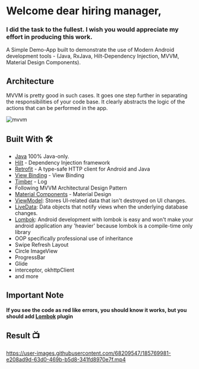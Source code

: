 # Welcome dear hiring manager,

### I did the task to the fullest. I wish you would appreciate my effort in producing this work.

A Simple Demo-App built to demonstrate the use of Modern Android development tools - (Java, RxJava, Hilt-Dependency Injection, MVVM, Material Design Components).
## Architecture
MVVM is pretty good in such cases. It goes one step further in separating the responsibilities of your code base. It clearly abstracts the logic of the actions that can be performed in the app.

![mvvm](https://user-images.githubusercontent.com/68209547/185715692-75c238b2-bee7-48f6-a26b-b88d696c7c9b.png)


## Built With 🛠
- [Java](https://www.java.com/en/) 100% Java-only.
- [Hilt](https://dagger.dev/hilt/) - Dependency Injection framework
- [Retrofit](https://square.github.io/retrofit/) - A type-safe HTTP client for Android and Java
- [View Binding](https://developer.android.com/topic/libraries/view-binding) - View Binding
- [Timber](https://github.com/JakeWharton/timber) - Log
- Following MVVM Architectural Design Pattern
- [Material Components](https://github.com/material-components/material-components-android) - Material Design
- [ViewModel](https://developer.android.com/topic/libraries/architecture/viewmodel): Stores UI-related data that isn't destroyed on UI changes.
- [LiveData](https://developer.android.com/topic/libraries/architecture/livedata): Data objects that notify views when the underlying database changes.
- [Lombok](https://plugins.jetbrains.com/plugin/6317-lombok/): Android development with lombok is easy and won't make your android application any 'heavier' because lombok is a compile-time only library
- OOP specifically professional use of inheritance
- Swipe Refresh Layout
- Circle ImageView
- ProgressBar
- Glide
- interceptor, okhttpClient
- and more

## Important Note 
#### If you see the code as red like errors, you should know it works, but you should add [Lombok](https://plugins.jetbrains.com/plugin/6317-lombok/) plugin

## Result 📺

https://user-images.githubusercontent.com/68209547/185769981-e208ad9d-63d0-469b-b5d8-341fd8970e7f.mp4





